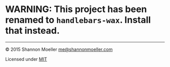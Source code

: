 # WARNING: This project has been renamed to `handlebars-wax`. Install that instead.

----

© 2015 Shannon Moeller <me@shannonmoeller.com>

Licensed under [MIT](http://shannonmoeller.com/mit.txt)
